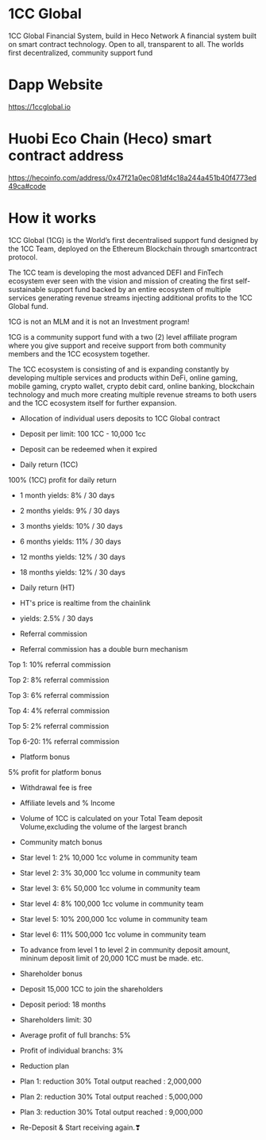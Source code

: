 # 1CC Global
1CC Global Financial System, build in Heco Network
A financial system built on smart contract technology. Open to all, transparent to all.
The worlds first decentralized, community support fund

# Dapp Website
https://1ccglobal.io

# Huobi Eco Chain (Heco) smart contract address
https://hecoinfo.com/address/0x47f21a0ec081df4c18a244a451b40f4773ed49ca#code

# How it works

1CC Global (1CG) is the World’s first decentralised support fund designed by the 1CC Team, deployed on the Ethereum Blockchain through smartcontract protocol.

The 1CC team is developing the most advanced DEFI and FinTech ecosystem ever seen with the vision and mission of creating the first self-sustainable support fund backed by an entire ecosystem of multiple services generating revenue streams injecting additional profits to the 1CC Global fund.

1CG is not an MLM and it is not an Investment program!

1CG is a community support fund with a two (2) level affiliate program where you give support and receive support from both community members and the 1CC ecosystem together.

The 1CC ecosystem is consisting of and is expanding constantly by developing multiple services and products within DeFi, online gaming, mobile gaming, crypto wallet, crypto debit card, online banking, blockchain technology and much more creating multiple revenue streams to both users and the 1CC ecosystem itself for further expansion.

- Allocation of individual users deposits to 1CC Global contract

- Deposit per limit: 100 1CC - 10,000 1cc

- Deposit can be redeemed when it expired

- Daily return (1CC)

100% (1CC) profit for daily return

- 1 month yields:
8% / 30 days

- 2 months yields:
9% / 30 days

- 3 months yields:
10% / 30 days

- 6 months yields:
11% / 30 days

- 12 months yields:
12% / 30 days

- 18 months yields:
12% / 30 days

- Daily return (HT)

- HT's price is realtime from the chainlink

- yields: 2.5% / 30 days

- Referral commission

- Referral commission has a double burn mechanism

Top 1:
10% referral commission

Top 2:
8% referral commission

Top 3:
6% referral commission

Top 4:
4% referral commission

Top 5:
2% referral commission

Top 6-20:
1% referral commission

- Platform bonus

5% profit for platform bonus

- Withdrawal fee is free

- Affiliate levels and % Income

- Volume of 1CC is calculated on your Total Team deposit Volume,excluding the volume of the largest branch

- Community match bonus

- Star level 1: 2%
10,000 1cc volume in community team

- Star level 2: 3%
30,000 1cc volume in community team

- Star level 3: 6%
50,000 1cc volume in community team

- Star level 4: 8%
100,000 1cc volume in community team

- Star level 5: 10%
200,000 1cc volume in community team

- Star level 6: 11%
500,000 1cc volume in community team

- To advance from level 1 to level 2 in community deposit amount, mininum deposit limit of 20,000 1CC must be made. etc.

- Shareholder bonus

- Deposit 15,000 1CC to join the shareholders

- Deposit period: 18 months

- Shareholders limit: 30

- Average profit of full branchs: 5%

- Profit of individual branchs: 3%

- Reduction plan

- Plan 1: reduction 30%
Total output reached : 2,000,000

- Plan 2: reduction 30%
Total output reached : 5,000,000

- Plan 3: reduction 30%
Total output reached : 9,000,000

- Re-Deposit & Start receiving again.❣
